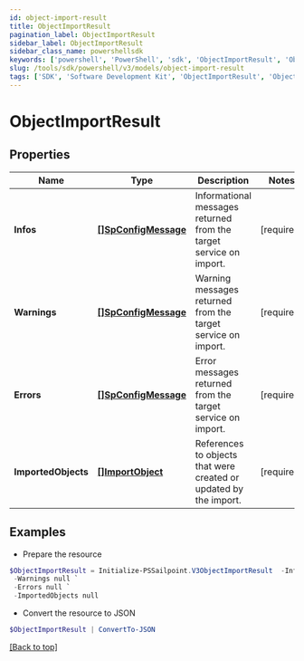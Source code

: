 ```yaml
---
id: object-import-result
title: ObjectImportResult
pagination_label: ObjectImportResult
sidebar_label: ObjectImportResult
sidebar_class_name: powershellsdk
keywords: ['powershell', 'PowerShell', 'sdk', 'ObjectImportResult', 'ObjectImportResult'] 
slug: /tools/sdk/powershell/v3/models/object-import-result
tags: ['SDK', 'Software Development Kit', 'ObjectImportResult', 'ObjectImportResult']
---
```



# ObjectImportResult

## Properties

Name | Type | Description | Notes
------------ | ------------- | ------------- | -------------
**Infos** |  [**[]SpConfigMessage**](sp-config-message) | Informational messages returned from the target service on import. | [required]
**Warnings** |  [**[]SpConfigMessage**](sp-config-message) | Warning messages returned from the target service on import. | [required]
**Errors** |  [**[]SpConfigMessage**](sp-config-message) | Error messages returned from the target service on import. | [required]
**ImportedObjects** |  [**[]ImportObject**](import-object) | References to objects that were created or updated by the import. | [required]

## Examples

- Prepare the resource
```powershell
$ObjectImportResult = Initialize-PSSailpoint.V3ObjectImportResult  -Infos null `
 -Warnings null `
 -Errors null `
 -ImportedObjects null
```

- Convert the resource to JSON
```powershell
$ObjectImportResult | ConvertTo-JSON
```


[[Back to top]](#) 

